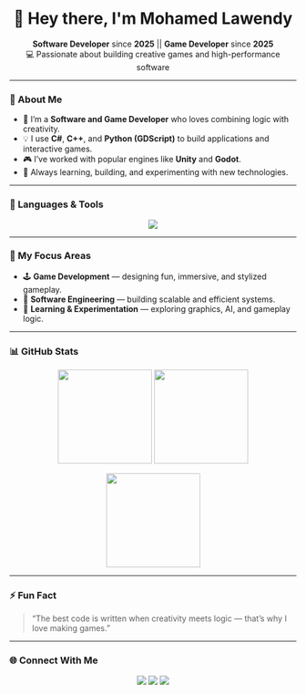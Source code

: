 <!-- Mohamed Lawendy | GitHub Profile README -->

<h1 align="center">👋 Hey there, I'm Mohamed Lawendy</h1>

<p align="center">
  <b>Software Developer</b> since <b>2025</b> || <b>Game Developer</b> since <b>2025</b><br>
  💻 Passionate about building creative games and high-performance software
</p>

---

### 🧠 About Me
- 🔹 I’m a **Software and Game Developer** who loves combining logic with creativity.  
- 💡 I use **C#**, **C++**, and **Python (GDScript)** to build applications and interactive games.  
- 🎮 I’ve worked with popular engines like **Unity** and **Godot**.  
- 🚀 Always learning, building, and experimenting with new technologies.

---

### 🧰 Languages & Tools

<p align="center">
  <img src="https://skillicons.dev/icons?i=cs,cpp,python,godot,unity,vscode,git,github&theme=dark" />
</p>

---

### 🌟 My Focus Areas
- 🕹️ **Game Development** — designing fun, immersive, and stylized gameplay.  
- 🧩 **Software Engineering** — building scalable and efficient systems.  
- 🧠 **Learning & Experimentation** — exploring graphics, AI, and gameplay logic.

---

### 📊 GitHub Stats

<p align="center">
  <img src="https://github-readme-stats.vercel.app/api?username=MohamedLawendyy&show_icons=true&theme=tokyonight" height="165"/>
  <img src="https://github-readme-streak-stats.herokuapp.com/?user=MohamedLawendyy&theme=tokyonight" height="165"/>
</p>

<p align="center">
  <img src="https://github-readme-stats.vercel.app/api/top-langs/?username=MohamedLawendyy&layout=compact&theme=tokyonight" height="165"/>
</p>

---

### ⚡ Fun Fact
> “The best code is written when creativity meets logic — that’s why I love making games.”

---

### 🌐 Connect With Me
<p align="center">
  <a href="https://github.com/MohamedLawendyy"><img src="https://img.shields.io/badge/GitHub-181717?style=for-the-badge&logo=github" /></a>
  <a href="#"><img src="https://img.shields.io/badge/Portfolio-000000?style=for-the-badge&logo=vercel" /></a>
  <a href="#"><img src="https://img.shields.io/badge/LinkedIn-0A66C2?style=for-the-badge&logo=linkedin" /></a>
</p>
